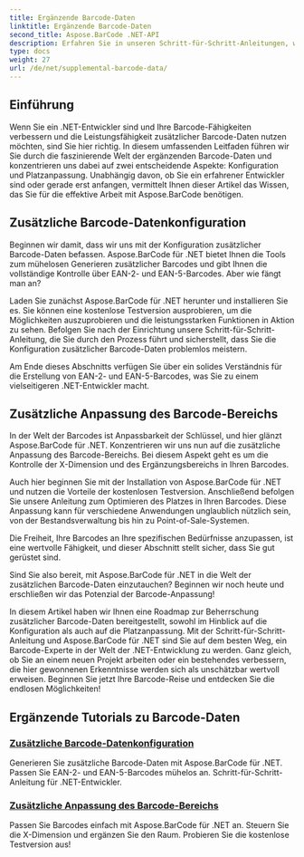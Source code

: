 ```yaml
---
title: Ergänzende Barcode-Daten
linktitle: Ergänzende Barcode-Daten
second_title: Aspose.BarCode .NET-API
description: Erfahren Sie in unseren Schritt-für-Schritt-Anleitungen, wie Sie mit Aspose.BarCode für .NET zusätzliche Barcode-Daten generieren und anpassen. Verbessern Sie noch heute Ihre Barcode-Kenntnisse!
type: docs
weight: 27
url: /de/net/supplemental-barcode-data/
---
```


## Einführung

Wenn Sie ein .NET-Entwickler sind und Ihre Barcode-Fähigkeiten verbessern und die Leistungsfähigkeit zusätzlicher Barcode-Daten nutzen möchten, sind Sie hier richtig. In diesem umfassenden Leitfaden führen wir Sie durch die faszinierende Welt der ergänzenden Barcode-Daten und konzentrieren uns dabei auf zwei entscheidende Aspekte: Konfiguration und Platzanpassung. Unabhängig davon, ob Sie ein erfahrener Entwickler sind oder gerade erst anfangen, vermittelt Ihnen dieser Artikel das Wissen, das Sie für die effektive Arbeit mit Aspose.BarCode benötigen.

## Zusätzliche Barcode-Datenkonfiguration

Beginnen wir damit, dass wir uns mit der Konfiguration zusätzlicher Barcode-Daten befassen. Aspose.BarCode für .NET bietet Ihnen die Tools zum mühelosen Generieren zusätzlicher Barcodes und gibt Ihnen die vollständige Kontrolle über EAN-2- und EAN-5-Barcodes. Aber wie fängt man an? 

Laden Sie zunächst Aspose.BarCode für .NET herunter und installieren Sie es. Sie können eine kostenlose Testversion ausprobieren, um die Möglichkeiten auszuprobieren und die leistungsstarken Funktionen in Aktion zu sehen. Befolgen Sie nach der Einrichtung unsere Schritt-für-Schritt-Anleitung, die Sie durch den Prozess führt und sicherstellt, dass Sie die Konfiguration zusätzlicher Barcode-Daten problemlos meistern.

Am Ende dieses Abschnitts verfügen Sie über ein solides Verständnis für die Erstellung von EAN-2- und EAN-5-Barcodes, was Sie zu einem vielseitigeren .NET-Entwickler macht.

## Zusätzliche Anpassung des Barcode-Bereichs

In der Welt der Barcodes ist Anpassbarkeit der Schlüssel, und hier glänzt Aspose.BarCode für .NET. Konzentrieren wir uns nun auf die zusätzliche Anpassung des Barcode-Bereichs. Bei diesem Aspekt geht es um die Kontrolle der X-Dimension und des Ergänzungsbereichs in Ihren Barcodes.

Auch hier beginnen Sie mit der Installation von Aspose.BarCode für .NET und nutzen die Vorteile der kostenlosen Testversion. Anschließend befolgen Sie unsere Anleitung zum Optimieren des Platzes in Ihren Barcodes. Diese Anpassung kann für verschiedene Anwendungen unglaublich nützlich sein, von der Bestandsverwaltung bis hin zu Point-of-Sale-Systemen.

Die Freiheit, Ihre Barcodes an Ihre spezifischen Bedürfnisse anzupassen, ist eine wertvolle Fähigkeit, und dieser Abschnitt stellt sicher, dass Sie gut gerüstet sind.

Sind Sie also bereit, mit Aspose.BarCode für .NET in die Welt der zusätzlichen Barcode-Daten einzutauchen? Beginnen wir noch heute und erschließen wir das Potenzial der Barcode-Anpassung!

In diesem Artikel haben wir Ihnen eine Roadmap zur Beherrschung zusätzlicher Barcode-Daten bereitgestellt, sowohl im Hinblick auf die Konfiguration als auch auf die Platzanpassung. Mit der Schritt-für-Schritt-Anleitung und Aspose.BarCode für .NET sind Sie auf dem besten Weg, ein Barcode-Experte in der Welt der .NET-Entwicklung zu werden. Ganz gleich, ob Sie an einem neuen Projekt arbeiten oder ein bestehendes verbessern, die hier gewonnenen Erkenntnisse werden sich als unschätzbar wertvoll erweisen. Beginnen Sie jetzt Ihre Barcode-Reise und entdecken Sie die endlosen Möglichkeiten!

## Ergänzende Tutorials zu Barcode-Daten
### [Zusätzliche Barcode-Datenkonfiguration](./supplemental-barcode-data-configuration/)
Generieren Sie zusätzliche Barcode-Daten mit Aspose.BarCode für .NET. Passen Sie EAN-2- und EAN-5-Barcodes mühelos an. Schritt-für-Schritt-Anleitung für .NET-Entwickler.
### [Zusätzliche Anpassung des Barcode-Bereichs](./supplemental-barcode-space-customization/)
Passen Sie Barcodes einfach mit Aspose.BarCode für .NET an. Steuern Sie die X-Dimension und ergänzen Sie den Raum. Probieren Sie die kostenlose Testversion aus!